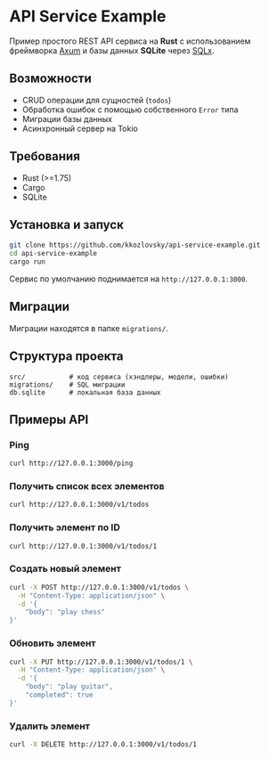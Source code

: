 # API Service Example

Пример простого REST API сервиса на **Rust** с использованием фреймворка [Axum](https://github.com/tokio-rs/axum) и базы данных **SQLite** через [SQLx](https://github.com/launchbadge/sqlx).

## Возможности
- CRUD операции для сущностей (`todos`)
- Обработка ошибок с помощью собственного `Error` типа
- Миграции базы данных
- Асинхронный сервер на Tokio

## Требования
- Rust (>=1.75)
- Cargo
- SQLite

## Установка и запуск
```bash
git clone https://github.com/kkozlovsky/api-service-example.git
cd api-service-example
cargo run
```

Сервис по умолчанию поднимается на `http://127.0.0.1:3000`.

## Миграции

Миграции находятся в папке `migrations/`.

## Структура проекта

```
src/           # код сервиса (хэндлеры, модели, ошибки)
migrations/    # SQL миграции
db.sqlite      # локальная база данных
```

## Примеры API

### Ping
```bash
curl http://127.0.0.1:3000/ping
```

### Получить список всех элементов

```bash
curl http://127.0.0.1:3000/v1/todos
```

### Получить элемент по ID

```bash
curl http://127.0.0.1:3000/v1/todos/1
```

### Создать новый элемент

```bash
curl -X POST http://127.0.0.1:3000/v1/todos \
  -H "Content-Type: application/json" \
  -d '{
    "body": "play chess"
}'
```

### Обновить элемент

```bash
curl -X PUT http://127.0.0.1:3000/v1/todos/1 \
  -H "Content-Type: application/json" \
  -d '{
    "body": "play guitar",
    "completed": true
}'
```

### Удалить элемент

```bash
curl -X DELETE http://127.0.0.1:3000/v1/todos/1
```
